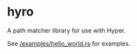hyro
====

A path matcher library for use with Hyper.

See [/examples/hello_world.rs](/examples/hello_world.rs) for examples.
